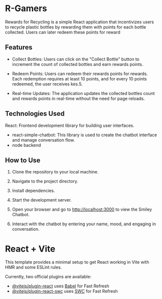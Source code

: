 # R-Gamers

Rewards for Recycling is a simple React application that incentivizes users to recycle plastic bottles by rewarding them with points for each bottle collected. Users can later redeem these points for reward
## Features

- Collect Bottles: Users can click on the "Collect Bottle" button to increment the count of collected bottles and earn rewards points.

- Redeem Points: Users can redeem their rewards points for rewards. Each redemption requires at least 10 points, and for every 10 points redeemed, the user receives kes.5.
- Real-time Updates: The application updates the collected bottles count and rewards points in real-time without the need for page reloads.

## Technologies Used

React: Frontend development library for building user interfaces.
- react-simple-chatbot: This library is used to create the chatbot interface and manage conversation flow.
- node backend

## How to Use

1. Clone the repository to your local machine.

2. Navigate to the project directory.

3. Install dependencies.

4. Start the development server.

5. Open your browser and go to [http://localhost:3000](http://localhost:3000) to view the Smiley Chatbot.

6. Interact with the chatbot by entering your name, mood, and engaging in conversation.

# React + Vite

This template provides a minimal setup to get React working in Vite with HMR and some ESLint rules.

Currently, two official plugins are available:

- [@vitejs/plugin-react](https://github.com/vitejs/vite-plugin-react/blob/main/packages/plugin-react/README.md) uses [Babel](https://babeljs.io/) for Fast Refresh
- [@vitejs/plugin-react-swc](https://github.com/vitejs/vite-plugin-react-swc) uses [SWC](https://swc.rs/) for Fast Refresh
